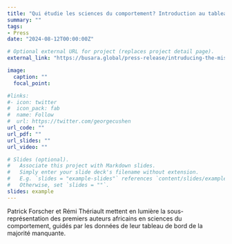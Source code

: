 ```yaml
---
title: "Qui étudie les sciences du comportement? Introduction au tableau de bord de la majorité manquante"
summary: ""
tags:
- Press
date: "2024-08-12T00:00:00Z"

# Optional external URL for project (replaces project detail page).
external_link: "https://busara.global/press-release/intruducing-the-missing-majority-dashboard/"

image:
  caption: ""
  focal_point:

#links:
#- icon: twitter
#  icon_pack: fab
#  name: Follow
#  url: https://twitter.com/georgecushen
url_code: ""
url_pdf: ""
url_slides: ""
url_video: ""

# Slides (optional).
#   Associate this project with Markdown slides.
#   Simply enter your slide deck's filename without extension.
#   E.g. `slides = "example-slides"` references `content/slides/example-slides.md`.
#   Otherwise, set `slides = ""`.
slides: example
---
```


Patrick Forscher et Rémi Thériault mettent en lumière la sous-représentation des premiers auteurs africains en sciences du comportement, guidés par les données de leur tableau de bord de la majorité manquante.

